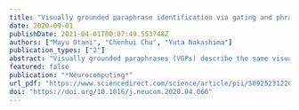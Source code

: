 ```yaml
---
title: "Visually grounded paraphrase identification via gating and phrase localization"
date: 2020-09-01
publishDate: 2021-04-01T00:07:49.553748Z
authors: ["Mayu Otani", "Chenhui Chu", "Yuta Nakashima"]
publication_types: ["2"]
abstract: "Visually grounded paraphrases (VGPs) describe the same visual concept but in different wording. Previous studies have developed models to identify VGPs from language and visual features. In these existing methods, language and visual features are simply fused. However, our detailed analysis indicates that VGPs with different lexical similarities require different weights on language and visual features to maximize identification performance. This motivates us to propose a gated neural network model to adaptively control the weights. In addition, because VGP identification is closely related to phrase localization, we also propose a way to explicitly incorporate phrase-object correspondences. From our evaluation in detail, we confirmed our model outperforms the state-of-the-art model."
featured: false
publication: "*Neurocomputing*"
url_pdf: "https://www.sciencedirect.com/science/article/pii/S0925231220306512"
doi: "https://doi.org/10.1016/j.neucom.2020.04.066"
---
```


